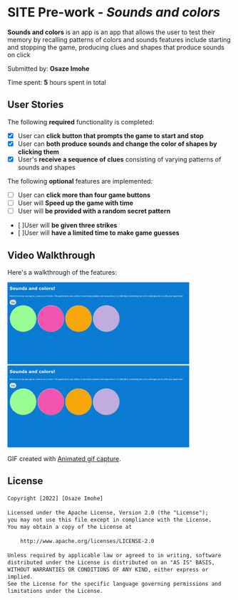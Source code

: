 # SITE Pre-work - *Sounds and colors*

**Sounds and colors** is an app is an app that allows the user to test their memory by recalling patterns of colors and sounds features include starting and stopping the game, producing clues and shapes that produce sounds on click

Submitted by: **Osaze Imohe**

Time spent: **5** hours spent in total

## User Stories

The following **required** functionality is completed:

* [x] User can **click button that prompts the game to start and stop**
* [x] User can **both produce sounds and change the color of shapes by clicking them** 
* [x] User's **receive a sequence of clues** consisting of varying patterns of sounds and shapes

The following **optional** features are implemented:

* [ ] User can **click more than four game buttons** 
* [ ] User will **Speed up the game with time** 
* [ ] User will **be provided with a random secret pattern**
* [ ]User will **be given three strikes**
* [ ]User will **have a limited time to make game guesses**


## Video Walkthrough

Here's a walkthrough of the features:

<img src='20220331-181814_capture.gif' title='Video Walkthrough_1' width='' alt='Video Walkthrough' />
<img src='20220331-181828_capture.gif' title='Video Walkthrough_2' width='' alt='Video Walkthrough' />

GIF created with [Animated gif capture](https://chrome.google.com/webstore/detail/animated-gif-capture/aecmckhhfknljgicfkpbinfkpnijehcm/related).

## License

    Copyright [2022] [Osaze Imohe]

    Licensed under the Apache License, Version 2.0 (the "License");
    you may not use this file except in compliance with the License.
    You may obtain a copy of the License at

        http://www.apache.org/licenses/LICENSE-2.0

    Unless required by applicable law or agreed to in writing, software
    distributed under the License is distributed on an "AS IS" BASIS,
    WITHOUT WARRANTIES OR CONDITIONS OF ANY KIND, either express or implied.
    See the License for the specific language governing permissions and
    limitations under the License.
